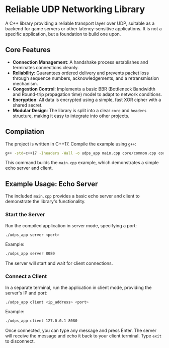 # Reliable UDP Networking Library

A C++ library providing a reliable transport layer over UDP, suitable as a backend for game servers or other latency-sensitive applications. It is not a specific application, but a foundation to build one upon.

## Core Features

- **Connection Management**: A handshake process establishes and terminates connections cleanly.
- **Reliability**: Guarantees ordered delivery and prevents packet loss through sequence numbers, acknowledgements, and a retransmission mechanism.
- **Congestion Control**: Implements a basic BBR (Bottleneck Bandwidth and Round-trip propagation time) model to adapt to network conditions.
- **Encryption**: All data is encrypted using a simple, fast XOR cipher with a shared secret.
- **Modular Design**: The library is split into a clear `core` and `headers` structure, making it easy to integrate into other projects.

## Compilation

The project is written in C++17. Compile the example using `g++`:

```bash
g++ -std=c++17 -Iheaders -Wall -o udps_app main.cpp core/common.cpp core/client.cpp core/server.cpp -lpthread
```

This command builds the `main.cpp` example, which demonstrates a simple echo server and client.

## Example Usage: Echo Server

The included `main.cpp` provides a basic echo server and client to demonstrate the library's functionality.

### Start the Server

Run the compiled application in server mode, specifying a port:

```bash
./udps_app server <port>
```
Example:
```bash
./udps_app server 8080
```

The server will start and wait for client connections.

### Connect a Client

In a separate terminal, run the application in client mode, providing the server's IP and port:

```bash
./udps_app client <ip_address> <port>
```
Example:
```bash
./udps_app client 127.0.0.1 8080
```

Once connected, you can type any message and press Enter. The server will receive the message and echo it back to your client terminal. Type `exit` to disconnect.
